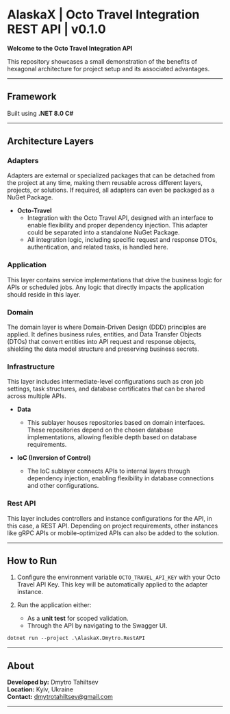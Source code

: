 
# AlaskaX | Octo Travel Integration REST API | v0.1.0

**Welcome to the Octo Travel Integration API**

This repository showcases a small demonstration of the benefits of hexagonal architecture for project setup and its associated advantages.

---

## Framework

Built using **.NET 8.0 C#**

---

## Architecture Layers

### **Adapters**
Adapters are external or specialized packages that can be detached from the project at any time, making them reusable across different layers, projects, or solutions. If required, all adapters can even be packaged as a NuGet Package.

- **Octo-Travel**
  - Integration with the Octo Travel API, designed with an interface to enable flexibility and proper dependency injection. This adapter could be separated into a standalone NuGet Package. 
  - All integration logic, including specific request and response DTOs, authentication, and related tasks, is handled here.

### **Application**
This layer contains service implementations that drive the business logic for APIs or scheduled jobs. Any logic that directly impacts the application should reside in this layer.

### **Domain**
The domain layer is where Domain-Driven Design (DDD) principles are applied. It defines business rules, entities, and Data Transfer Objects (DTOs) that convert entities into API request and response objects, shielding the data model structure and preserving business secrets.

### **Infrastructure**
This layer includes intermediate-level configurations such as cron job settings, task structures, and database certificates that can be shared across multiple APIs.

- **Data**
  - This sublayer houses repositories based on domain interfaces. These repositories depend on the chosen database implementations, allowing flexible depth based on database requirements.

- **IoC (Inversion of Control)**
  - The IoC sublayer connects APIs to internal layers through dependency injection, enabling flexibility in database connections and other configurations.

### **Rest API**
This layer includes controllers and instance configurations for the API, in this case, a REST API. Depending on project requirements, other instances like gRPC APIs or mobile-optimized APIs can also be added to the solution.

---

## How to Run

1. Configure the environment variable `OCTO_TRAVEL_API_KEY` with your Octo Travel API Key. This key will be automatically applied to the adapter instance.

2. Run the application either:
   - As a **unit test** for scoped validation.
   - Through the API by navigating to the Swagger UI.

``` dotnet run --project .\AlaskaX.Dmytro.RestAPI ```

---

## About

**Developed by:** Dmytro Tahiltsev  
**Location:** Kyiv, Ukraine  
**Contact:** [dmytrotahiltsev@gmail.com](mailto:dmytrotahiltsev@gmail.com)

---
